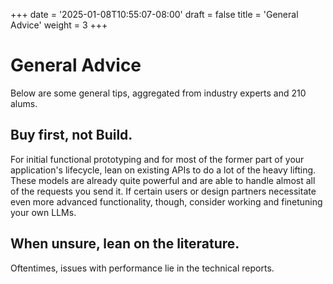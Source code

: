 +++
date = '2025-01-08T10:55:07-08:00'
draft = false
title = 'General Advice'
weight = 3
+++

# General Advice

Below are some general tips, aggregated from industry experts and 210 alums.

## Buy first, not Build.

For initial functional prototyping and for most of the former part of your application's lifecycle, lean on existing APIs to do a lot of the heavy lifting. These models are already quite powerful and are able to handle almost all of the requests you send it. If certain users or design partners necessitate even more advanced functionality, though, consider working and finetuning your own LLMs.

## When unsure, lean on the literature. 

Oftentimes, issues with performance lie in the technical reports. 